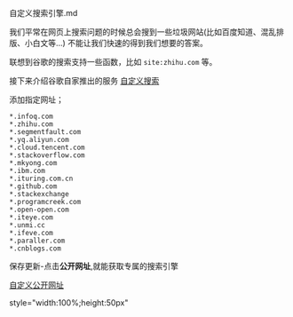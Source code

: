自定义搜索引擎.md

我们平常在网页上搜索问题的时候总会搜到一些垃圾网站(比如百度知道、混乱排版、小白文等...) 不能让我们快速的得到我们想要的答案。

联想到谷歌的搜索支持一些函数，比如 `site:zhihu.com` 等。

接下来介绍谷歌自家推出的服务 [自定义搜索](https://cse.google.com/cse/create/new)


添加指定网址；
```
*.infoq.com
*.zhihu.com
*.segmentfault.com
*.yq.aliyun.com
*.cloud.tencent.com
*.stackoverflow.com
*.mkyong.com
*.ibm.com
*.ituring.com.cn
*.github.com
*.stackexchange
*.programcreek.com
*.open-open.com
*.iteye.com
*.unmi.cc
*.ifeve.com
*.paraller.com
*.cnblogs.com
```


保存更新-点击**公开网址**,就能获取专属的搜索引擎

[自定义公开网址](https://cse.google.com/cse/publicurl?cx=010093017693061859559:zittiehigxc)


style="width:100%;height:50px"
